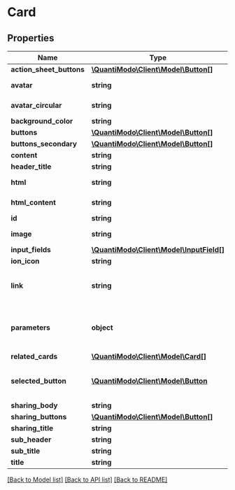 # Card

## Properties
Name | Type | Description | Notes
------------ | ------------- | ------------- | -------------
**action_sheet_buttons** | [**\QuantiModo\Client\Model\Button[]**](Button.md) |  | [optional] 
**avatar** | **string** | Smaller square image | [optional] 
**avatar_circular** | **string** | Smaller circular image | [optional] 
**background_color** | **string** | Ex: #f2f2f2 | [optional] 
**buttons** | [**\QuantiModo\Client\Model\Button[]**](Button.md) |  | [optional] 
**buttons_secondary** | [**\QuantiModo\Client\Model\Button[]**](Button.md) |  | [optional] 
**content** | **string** | Ex: Content | [optional] 
**header_title** | **string** | Ex: Title | [optional] 
**html** | **string** | HTML for the entire card. | [optional] 
**html_content** | **string** | Ex: &lt;div&gt;Content&lt;/div&gt; | [optional] 
**id** | **string** | HTML element id | 
**image** | **string** | Larger image of variable dimensions | [optional] 
**input_fields** | [**\QuantiModo\Client\Model\InputField[]**](InputField.md) |  | [optional] 
**ion_icon** | **string** | Ex: ion-refresh | [optional] 
**link** | **string** | A link to a web page or something. Not much more to say about that. | [optional] 
**parameters** | **object** | Key value pairs derived from user input fields, button clicks, or preset defaults | [optional] 
**related_cards** | [**\QuantiModo\Client\Model\Card[]**](Card.md) |  | [optional] 
**selected_button** | [**\QuantiModo\Client\Model\Button**](Button.md) | Button that the user clicked and the provided function parameters | [optional] 
**sharing_body** | **string** | Ex: sharingBody | [optional] 
**sharing_buttons** | [**\QuantiModo\Client\Model\Button[]**](Button.md) |  | [optional] 
**sharing_title** | **string** | Ex: sharingTitle | [optional] 
**sub_header** | **string** | Ex: subTitle | [optional] 
**sub_title** | **string** | Ex: subTitle | [optional] 
**title** | **string** | Ex: Title | [optional] 

[[Back to Model list]](../README.md#documentation-for-models) [[Back to API list]](../README.md#documentation-for-api-endpoints) [[Back to README]](../README.md)


